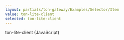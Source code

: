 ```yaml
---
layout: partials/ton-gateway/Examples/Selector/Item
value: ton-lite-client
selected: ton-lite-client
---
```


ton-lite-client (JavaScript)